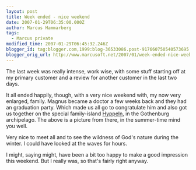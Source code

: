```yaml
---
layout: post
title: Week ended - nice weekend
date: 2007-01-29T06:35:00.000Z
author: Marcus Hammarberg
tags:
  - Marcus private
modified_time: 2007-01-29T06:45:32.246Z
blogger_id: tag:blogger.com,1999:blog-36533086.post-917660750540573695
blogger_orig_url: http://www.marcusoft.net/2007/01/week-ended-nice-weekend.html
---
```


The last week was really intense, work wise, with some stuff starting off at my primary customer and a review for another customer in the last two days.

It all ended happily, though, with a very nice weekend with, my now very enlarged, family. Magnus became a doctor a few weeks back and they had an graduation party. Which made us all go to congratulate him and also got us together on the special family-island [Hyppeln](http://www.hyppeln.com/), in the Gothenburg archipelago. The above is a picture from there, in the summer-time mind you well.

Very nice to meet all and to see the wildness of God's nature during the winter. I could have looked at the waves for hours.

I might, saying might, have been a bit too happy to make a good impression this weekend. But I really was, so that's fairly right anyway.
